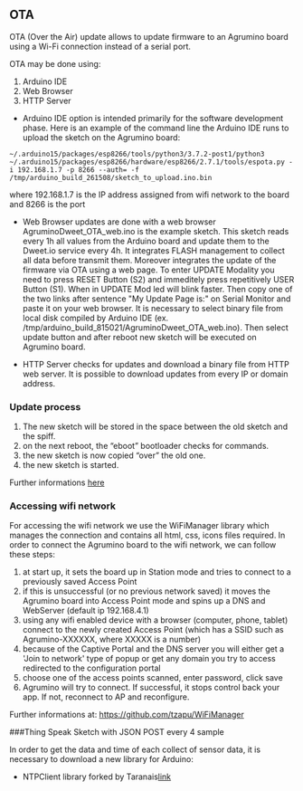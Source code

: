 ## OTA

OTA (Over the Air) update allows to update firmware to an Agrumino board using a Wi-Fi connection instead of a serial port.

OTA may be done using:

1. Arduino IDE
2. Web Browser
3. HTTP Server

* Arduino IDE  option is intended primarily for the software development phase.
Here is an example of the command line the Arduino IDE runs to upload the sketch on the Agrumino board:

```
~/.arduino15/packages/esp8266/tools/python3/3.7.2-post1/python3 ~/.arduino15/packages/esp8266/hardware/esp8266/2.7.1/tools/espota.py -i 192.168.1.7 -p 8266 --auth= -f /tmp/arduino_build_261508/sketch_to_upload.ino.bin
```

where 192.168.1.7 is the IP address assigned from wifi network to the board and 8266 is the port

* Web Browser  updates are done with a web browser
AgruminoDweet_OTA_web.ino is the example sketch.
This sketch reads every 1h all values from the Arduino board and update them to the Dweet.io service every 4h. 
It integrates FLASH management to collect all data before transmit them. 
Moreover integrates the update of the firmware via OTA using a web page.
To enter UPDATE Modality you need to press RESET Button (S2) and immeditely press repetitively USER Button (S1). When in UPDATE Mod led will blink faster.
Then copy one of the two links after sentence "My Update Page is:" on Serial Monitor and paste it on your web browser.
It is necessary to select binary file from local disk compiled by Arduino IDE (ex. /tmp/arduino_build_815021/AgruminoDweet_OTA_web.ino).
Then select update button and after reboot new sketch will be executed on Agrumino board.

* HTTP Server  checks for updates and download a binary file from HTTP web server. It is possible to download updates from every IP or domain address.

### Update process

1. The new sketch will be stored in the space between the old sketch and the spiff.
2. on the next reboot, the “eboot” bootloader checks for commands.
3. the new sketch is now copied “over” the old one.
4. the new sketch is started.

Further informations [here](https://arduino-esp8266.readthedocs.io/en/latest/ota_updates/readme.html)

### Accessing wifi network

For accessing the wifi network we use the WiFiManager library which manages the connection and contains all html, css, icons files required.
In order to connect the Agrumino board to the wifi network, we can follow these steps:
1. at start up, it sets the board up in Station mode and tries to connect to a previously saved Access Point
2. if this is unsuccessful (or no previous network saved) it moves the Agrumino board into Access Point mode and spins up a DNS and WebServer (default ip 192.168.4.1)
3. using any wifi enabled device with a browser (computer, phone, tablet) connect to the newly created Access Point (which has a SSID such as Agrumino-XXXXXX, where XXXXX is a number)
4. because of the Captive Portal and the DNS server you will either get a 'Join to network' type of popup or get any domain you try to access redirected to the configuration portal
5. choose one of the access points scanned, enter password, click save
6. Agrumino will try to connect. If successful, it stops control back your app. If not, reconnect to AP and reconfigure.

Further informations at: https://github.com/tzapu/WiFiManager

###Thing Speak Sketch with JSON POST every 4 sample

In order to get the data and time of each collect of sensor data, it is necessary to download a new library for Arduino: 
- NTPClient library forked by Taranais[link](https://github.com/taranais/NTPClient )


















